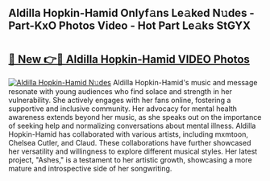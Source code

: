 ## Aldilla Hopkin-Hamid Onlyf𝚊ns Le𝚊ked N𝚞des - Part-KxO Photos Video - Hot Part Le𝚊ks StGYX

# <h2><a href="http://ab82631.deff.icu/?id=Aldilla+Hopkin-Hamid">🔗 New 👉🔴 Aldilla Hopkin-Hamid VIDEO Photos</a></h2>

[![Aldilla Hopkin-Hamid N𝚞des](https://i.imgur.com/rIISA9y.gif)](http://ab82631.deff.icu/?id=Aldilla+Hopkin-Hamid)
Aldilla Hopkin-Hamid's music and message resonate with young audiences who find solace and strength in her vulnerability. She actively engages with her fans online, fostering a supportive and inclusive community. Her advocacy for mental health awareness extends beyond her music, as she speaks out on the importance of seeking help and normalizing conversations about mental illness. Aldilla Hopkin-Hamid has collaborated with various artists, including mxmtoon, Chelsea Cutler, and Claud. These collaborations have further showcased her versatility and willingness to explore different musical styles. Her latest project, "Ashes," is a testament to her artistic growth, showcasing a more mature and introspective side of her songwriting.

